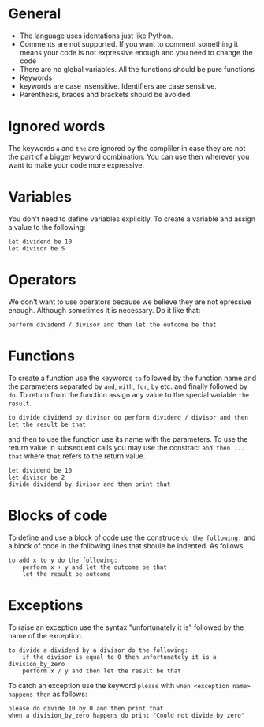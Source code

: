 # General

* The language uses identations just like Python.
* Comments are not supported. If you want to comment something it means your code is not expressive enough and you need to change the code
* There are no global variables. All the functions should be pure functions
* [Keywords](keywords.md)
* keywords are case insensitive. Identifiers are case sensitive.
* Parenthesis, braces and brackets should be avoided.

# Ignored words

The keywords `a` and `the` are ignored by the compliler in case they are not the part of a bigger keyword combination. You can use then wherever you want to make your code more expressive.

# Variables

You don't need to define variables explicitly. To create a variable and assign a value to the following:

```
let dividend be 10
let divisor be 5
```

# Operators

We don't want to use operators because we believe they are not epressive enough.  Although sometimes it is necessary. Do it like that:

```
perform dividend / divisor and then let the outcome be that
```

# Functions

To create a function use the keywords `to` followed by the function name and the parameters separated by `and`, `with`, `for`, `by` etc. and finally followed by `do`. To return from the function assign any value to the special variable `the result`. 

```
to divide dividend by divisor do perform dividend / divisor and then let the result be that 
```

and then to use the function use its name with the parameters. To use the return value in subsequent calls you may use the constract `and then ... that` where `that` refers to the return value.

```
let dividend be 10
let divisor be 2
divide dividend by divisor and then print that
```

# Blocks of code

To define and use a block of code use the construce `do the following:` and a block of code in the following lines that shoule be indented. As follows

```
to add x to y do the following:
    perform x + y and let the outcome be that
    let the result be outcome
```

# Exceptions

To raise an exception use the syntax "unfortunately it is" followed by the name of the exception. 

```
to divide a dividend by a divisor do the following:
    if the divisor is equal to 0 then unfortunately it is a division_by_zero
    perform x / y and then let the result be that

```

To catch an exception use the keyword `please` with `when <exception name> happens then` as follows:

```
please do divide 10 by 0 and then print that
when a division_by_zero happens do print "Could not divide by zero"
```
